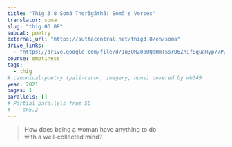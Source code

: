 ```yaml
---
title: "Thig 3.8 Somā Therīgāthā: Somā's Verses"
translator: soma
slug: "thig.03.08"
subcat: poetry
external_url: "https://suttacentral.net/thig3.8/en/soma"
drive_links:
  - "https://drive.google.com/file/d/1u3ORZ0pOQaHmT5srO6ZhifBguaRyp77P/view?usp=drivesdk"
course: emptiness
tags:
  - thig
# canonical-poetry (pali-canon, imagery, nuns) covered by wh349
year: 2021
pages: 1
parallels: []
# Partial parallels from SC
#  - sn5.2
---
```


> How does being a woman have anything to do  
with a well-collected mind?

